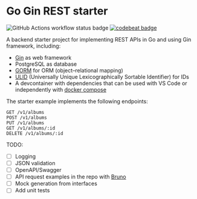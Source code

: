 
# Go Gin REST starter

![GitHub Actions workflow status badge](https://github.com/eugenius1/go-gin-rest/actions/workflows/go.yml/badge.svg)
[![codebeat badge](https://codebeat.co/badges/58a7af95-d6ed-45b0-a307-487f22ef9a67)](https://codebeat.co/projects/github-com-eugenius1-go-gin-rest-main)

A backend starter project for implementing REST APIs in Go and using Gin framework, including:

- [Gin](https://pkg.go.dev/github.com/gin-gonic/gin) as web framework
- PostgreSQL as database
- [GORM](https://pkg.go.dev/gorm.io/gorm) for ORM (object–relational mapping)
- [ULID](https://pkg.go.dev/github.com/oklog/ulid/v2) (Universally Unique Lexicographically Sortable Identifier) for IDs
- A devcontainer with dependencies that can be used with VS Code or independently with [docker compose](.devcontainer/docker-compose.yml)

The starter example implements the following endpoints:

```
GET /v1/albums
POST /v1/albums
PUT /v1/albums
GET /v1/albums/:id
DELETE /v1/albums/:id
```

TODO:

- [ ] Logging
- [ ] JSON validation
- [ ] OpenAPI/Swagger
- [ ] API request examples in the repo with [Bruno](https://www.usebruno.com/)
- [ ] Mock generation from interfaces
- [ ] Add unit tests
